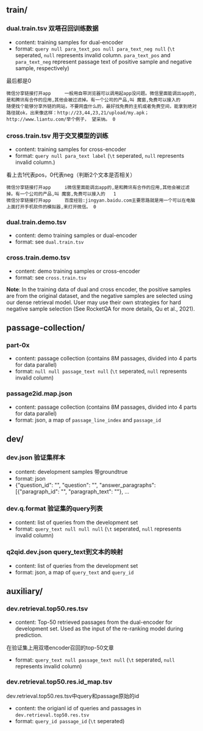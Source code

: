 ## train/
### dual.train.tsv 双塔召回训练数据
- content: training samples for dual-encoder
- format: `query null para_text_pos null para_text_neg null` (`\t` seperated, `null` represents invalid column. `para_text_pos` and `para_text_neg` represent passage text of positive sample and negative sample, respectively)

最后都是0
```
微信分享链接打开app		一般用自带浏览器可以调用起app没问题。微信里面能调出app的,是和腾讯有合作的应用,其他会被过滤掉。有一个公司的产品,叫 魔窗,免费可以接入的		随便找个能够分享外链的网站，不要网盘什么的，最好找免费的主机或者免费空间，能拿到绝对路径就ok，出来像这样：http://23,44,23,21/upload/my.apk；http://www.liantu.com/举个例子， 望采纳。	0
```


### cross.train.tsv 用于交叉模型的训练
- content: training samples for cross-encoder
- format: `query null para_text label` (`\t` seperated, `null` represents invalid column.)

看上去1代表pos，0代表neg（判断2个文本是否相关）
```
微信分享链接打开app		i微信里面能调出app的,是和腾讯有合作的应用,其他会被过滤掉。有一个公司的产品,叫 魔窗,免费可以接入的	1
微信分享链接打开app		百度经验:jingyan.baidu.com主要思路就是用一个可以在电脑上面打开手机软件的模拟器,来打开微信。	0
```

### dual.train.demo.tsv
 - content: demo training samples or dual-encoder
 - format: see `dual.train.tsv`

### cross.train.demo.tsv
 - content: demo training samples or cross-encoder
 - format: see `cross.train.tsv`

**Note**: In the training data of dual and cross encoder, the positive samples are from the original dataset, and the negative samples are selected using our dense retrieval model. User may use their own strategies for hard negative sample selection (See RocketQA for more details, Qu et al., 2021). 



## passage-collection/
### part-0x
- content: passage collection (contains 8M passages, divided into 4 parts for data parallel)
- format: `null null passage_text null` (`\t` seperated, `null` represents invalid column)

### passage2id.map.json
- content: passage collection (contains 8M passages, divided into 4 parts for data parallel)
- format: json, a map of `passage_line_index` and `passage_id`



## dev/
### dev.json 验证集样本
- content: development samples 带groundtrue
- format: json
- {"question_id": "", "question": "", "answer_paragraphs": [{"paragraph_id": "", "paragraph_text": ""}, ...

### dev.q.format 验证集的query列表
- content: list of queries from the development set
- format: `query_text null null null` (`\t` seperated, `null` represents invalid column)

### q2qid.dev.json query_text到文本的映射
- content: list of queries from the development set
- format: json, a map of `query_text` and `query_id`



## auxiliary/
### dev.retrieval.top50.res.tsv
- content: Top-50 retrieved passages from the dual-encoder for development set. Used as the input of the re-ranking model during prediction. 

在验证集上用双塔encoder召回的top-50文章
- format: `query_text null passage_text null` (`\t` seperated, `null` represents invalid column)

### dev.retrieval.top50.res.id_map.tsv

dev.retrieval.top50.res.tsv中query和passage原始的id
- content: the origianl id of queries and passages in `dev.retrieval.top50.res.tsv`
- format: `query_id passage_id` (`\t` seperated)